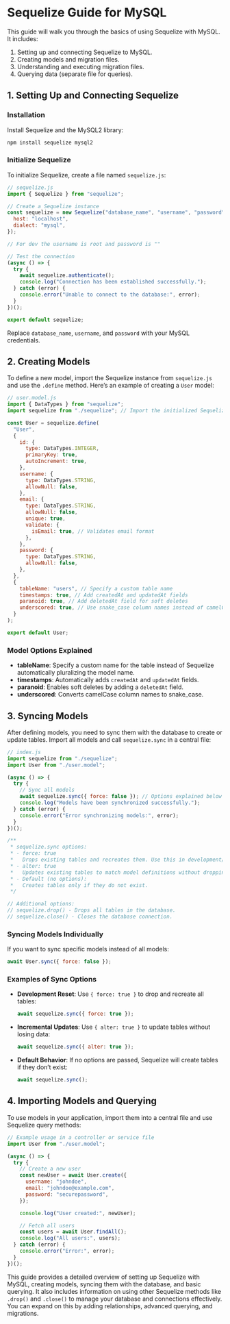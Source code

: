 # Sequelize Guide for MySQL

This guide will walk you through the basics of using Sequelize with MySQL. It includes:

1. Setting up and connecting Sequelize to MySQL.
2. Creating models and migration files.
3. Understanding and executing migration files.
4. Querying data (separate file for queries).

## 1. Setting Up and Connecting Sequelize

### Installation

Install Sequelize and the MySQL2 library:

```bash
npm install sequelize mysql2
```

### Initialize Sequelize

To initialize Sequelize, create a file named `sequelize.js`:

```javascript
// sequelize.js
import { Sequelize } from "sequelize";

// Create a Sequelize instance
const sequelize = new Sequelize("database_name", "username", "password", {
  host: "localhost",
  dialect: "mysql",
});

// For dev the username is root and password is ""

// Test the connection
(async () => {
  try {
    await sequelize.authenticate();
    console.log("Connection has been established successfully.");
  } catch (error) {
    console.error("Unable to connect to the database:", error);
  }
})();

export default sequelize;
```

Replace `database_name`, `username`, and `password` with your MySQL credentials.

## 2. Creating Models

To define a new model, import the Sequelize instance from `sequelize.js` and use the `.define` method. Here’s an example of creating a `User` model:

```javascript
// user.model.js
import { DataTypes } from "sequelize";
import sequelize from "./sequelize"; // Import the initialized Sequelize instance

const User = sequelize.define(
  "User",
  {
    id: {
      type: DataTypes.INTEGER,
      primaryKey: true,
      autoIncrement: true,
    },
    username: {
      type: DataTypes.STRING,
      allowNull: false,
    },
    email: {
      type: DataTypes.STRING,
      allowNull: false,
      unique: true,
      validate: {
        isEmail: true, // Validates email format
      },
    },
    password: {
      type: DataTypes.STRING,
      allowNull: false,
    },
  },
  {
    tableName: "users", // Specify a custom table name
    timestamps: true, // Add createdAt and updatedAt fields
    paranoid: true, // Add deletedAt field for soft deletes
    underscored: true, // Use snake_case column names instead of camelCase
  }
);

export default User;
```

### Model Options Explained

- **tableName**: Specify a custom name for the table instead of Sequelize automatically pluralizing the model name.
- **timestamps**: Automatically adds `createdAt` and `updatedAt` fields.
- **paranoid**: Enables soft deletes by adding a `deletedAt` field.
- **underscored**: Converts camelCase column names to snake_case.

## 3. Syncing Models

After defining models, you need to sync them with the database to create or update tables. Import all models and call `sequelize.sync` in a central file:

```javascript
// index.js
import sequelize from "./sequelize";
import User from "./user.model";

(async () => {
  try {
    // Sync all models
    await sequelize.sync({ force: false }); // Options explained below
    console.log("Models have been synchronized successfully.");
  } catch (error) {
    console.error("Error synchronizing models:", error);
  }
})();

/**
 * sequelize.sync options:
 * - force: true
 *   Drops existing tables and recreates them. Use this in development/testing when you want to reset the database schema.
 * - alter: true
 *   Updates existing tables to match model definitions without dropping data. Use this for incremental changes in production.
 * - Default (no options):
 *   Creates tables only if they do not exist.
 */

// Additional options:
// sequelize.drop() - Drops all tables in the database.
// sequelize.close() - Closes the database connection.
```

### Syncing Models Individually

If you want to sync specific models instead of all models:

```javascript
await User.sync({ force: false });
```

### Examples of Sync Options

- **Development Reset**: Use `{ force: true }` to drop and recreate all tables:
  ```javascript
  await sequelize.sync({ force: true });
  ```
- **Incremental Updates**: Use `{ alter: true }` to update tables without losing data:
  ```javascript
  await sequelize.sync({ alter: true });
  ```
- **Default Behavior**: If no options are passed, Sequelize will create tables if they don’t exist:
  ```javascript
  await sequelize.sync();
  ```

## 4. Importing Models and Querying

To use models in your application, import them into a central file and use Sequelize query methods:

```javascript
// Example usage in a controller or service file
import User from "./user.model";

(async () => {
  try {
    // Create a new user
    const newUser = await User.create({
      username: "johndoe",
      email: "johndoe@example.com",
      password: "securepassword",
    });

    console.log("User created:", newUser);

    // Fetch all users
    const users = await User.findAll();
    console.log("All users:", users);
  } catch (error) {
    console.error("Error:", error);
  }
})();
```

This guide provides a detailed overview of setting up Sequelize with MySQL, creating models, syncing them with the database, and basic querying. It also includes information on using other Sequelize methods like `.drop()` and `.close()` to manage your database and connections effectively. You can expand on this by adding relationships, advanced querying, and migrations.
